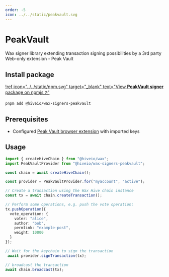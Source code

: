 ```yaml
---
order: -5
icon: ../../static/peakvault.svg
---
```


# PeakVault

Wax signer library extending transaction signing possibilities by a 3rd party Web-only extension - Peak Vault

## Install package

[!ref icon="../../static/npm.svg" target="_blank" text="View **PeakVault signer** package on npmjs 🡭"](https://npmjs.com/package/@hiveio/wax-signers-peakvault)

```bash
pnpm add @hiveio/wax-signers-peakvault
```

## Prerequisites

- Configured [Peak Vault browser extension](https://vault.peakd.com/peakvault/releases.html) with imported keys

## Usage

```typescript
import { createHiveChain } from "@hiveio/wax";
import PeakVaultProvider from "@hiveio/wax-signers-peakvault";

const chain = await createHiveChain();

const provider = PeakVaultProvider.for("myaccount", "active");

// Create a transaction using the Wax Hive chain instance
const tx = await chain.createTransaction();

// Perform some operations, e.g. push the vote operation:
tx.pushOperation({
  vote_operation: {
    voter: "alice",
    author: "bob",
    permlink: "example-post",
    weight: 10000
  }
});

// Wait for the keychain to sign the transaction
 await provider.signTransaction(tx);

// broadcast the transaction
await chain.broadcast(tx);
```

